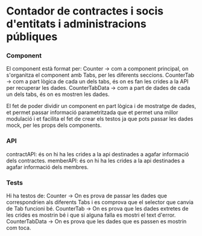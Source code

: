 # Contador de contractes i socis d'entitats i administracions públiques

### Component
El component està format per:
Counter -> com a component principal, on s'organitza el component amb Tabs, per les diferents seccions.
CounterTab -> com a part lògica de cada un dels tabs, és on es fan les crides a la API per recuperar les dades.
CounterTabData -> com a part de dades de cada un dels tabs, és on es mostren les dades.

El fet de poder dividir un component en part lògica i de mostratge de dades, et permet passar informació parametritzada que et permet una millor modulació i et facilita el fet de crear els testos ja que pots passar les dades mock, per les props dels components.

### API
contractAPI: és on hi ha les crides a la api destinades a agafar informació dels contractes.
memberAPI: és on hi ha les crides a la api destinades a agafar informació dels membres.

### Tests
Hi ha testos de:
Counter -> On es prova de passar les dades que correspondrien als diferents Tabs i es comprova que el selector que canvia de Tab funcioni bé.
CounterTab -> On es prova que les dades extretes de les crides es mostrin bé i que si alguna falla es mostri el text d'error.
CounterTabData -> On es prova que les dades que es passen es mostrin com toca.

